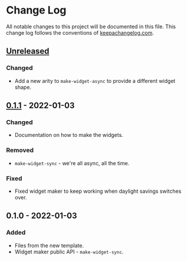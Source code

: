 # Change Log
All notable changes to this project will be documented in this file. This change log follows the conventions of [keepachangelog.com](http://keepachangelog.com/).

## [Unreleased]
### Changed
- Add a new arity to `make-widget-async` to provide a different widget shape.

## [0.1.1] - 2022-01-03
### Changed
- Documentation on how to make the widgets.

### Removed
- `make-widget-sync` - we're all async, all the time.

### Fixed
- Fixed widget maker to keep working when daylight savings switches over.

## 0.1.0 - 2022-01-03
### Added
- Files from the new template.
- Widget maker public API - `make-widget-sync`.

[Unreleased]: https://github.com/ch.codesmith/blocks-template/compare/0.1.1...HEAD
[0.1.1]: https://github.com/ch.codesmith/blocks-template/compare/0.1.0...0.1.1
